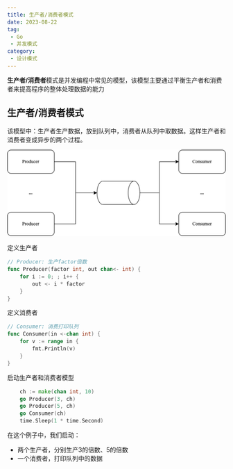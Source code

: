 ```yaml
---
title: 生产者/消费者模式
date: 2023-08-22
tag:
 - Go
 - 并发模式
category:
 - 设计模式
---
```


**生产者/消费者**模式是并发编程中常见的模型，该模型主要通过平衡生产者和消费者来提高程序的整体处理数据的能力

## 生产者/消费者模式

该模型中：生产者生产数据，放到队列中，消费者从队列中取数据。这样生产者和消费者变成异步的两个过程。

![producer-consumer](../images/producer-consumer.png)

定义生产者

```go
// Producer: 生产factor倍数
func Producer(factor int, out chan<- int) {
	for i := 0; ; i++ {
		out <- i * factor
	}
}
```

定义消费者

```go
// Consumer: 消费打印队列
func Consumer(in <-chan int) {
	for v := range in {
		fmt.Println(v)
	}
}
```

启动生产者和消费者模型

```go
	ch := make(chan int, 10)
	go Producer(3, ch)
	go Producer(5, ch)
	go Consumer(ch)
	time.Sleep(1 * time.Second)
```

在这个例子中，我们启动：

- 两个生产者，分别生产3的倍数、5的倍数
- 一个消费者，打印队列中的数据
